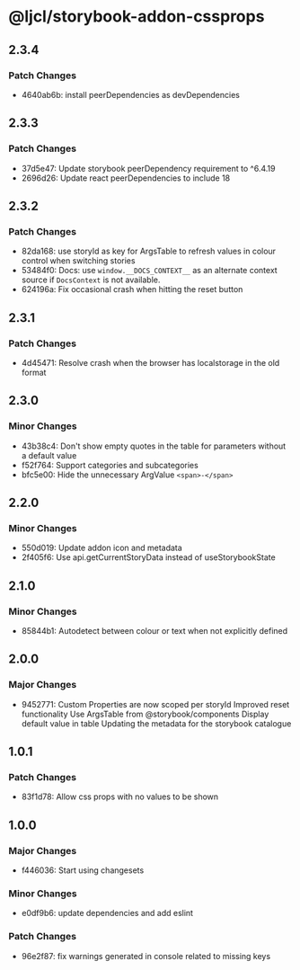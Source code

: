 # @ljcl/storybook-addon-cssprops

## 2.3.4

### Patch Changes

- 4640ab6b: install peerDependencies as devDependencies

## 2.3.3

### Patch Changes

- 37d5e47: Update storybook peerDependency requirement to ^6.4.19
- 2696d26: Update react peerDependencies to include 18

## 2.3.2

### Patch Changes

- 82da168: use storyId as key for ArgsTable to refresh values in colour control when switching stories
- 53484f0: Docs: use `window.__DOCS_CONTEXT__` as an alternate context source if `DocsContext` is not available.
- 624196a: Fix occasional crash when hitting the reset button

## 2.3.1

### Patch Changes

- 4d45471: Resolve crash when the browser has localstorage in the old format

## 2.3.0

### Minor Changes

- 43b38c4: Don't show empty quotes in the table for parameters without a default value
- f52f764: Support categories and subcategories
- bfc5e00: Hide the unnecessary ArgValue `<span>-</span>`

## 2.2.0

### Minor Changes

- 550d019: Update addon icon and metadata
- 2f405f6: Use api.getCurrentStoryData instead of useStorybookState

## 2.1.0

### Minor Changes

- 85844b1: Autodetect between colour or text when not explicitly defined

## 2.0.0

### Major Changes

- 9452771: Custom Properties are now scoped per storyId
  Improved reset functionality
  Use ArgsTable from @storybook/components
  Display default value in table
  Updating the metadata for the storybook catalogue

## 1.0.1

### Patch Changes

- 83f1d78: Allow css props with no values to be shown

## 1.0.0

### Major Changes

- f446036: Start using changesets

### Minor Changes

- e0df9b6: update dependencies and add eslint

### Patch Changes

- 96e2f87: fix warnings generated in console related to missing keys
